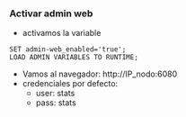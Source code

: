 ### Activar admin web

* activamos la variable
```
SET admin-web_enabled='true';
LOAD ADMIN VARIABLES TO RUNTIME;
```
* Vamos al navegador: http://IP_nodo:6080
 * credenciales por defecto: 
    * user: stats
    * pass: stats
